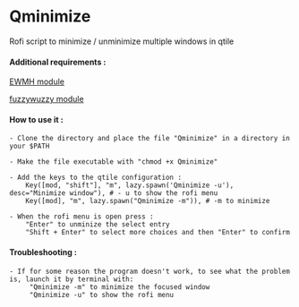 # Qminimize
Rofi script to minimize / unminimize multiple windows in qtile

#### Additional requirements :
[EWMH module](https://pypi.org/project/ewmh/)

[fuzzywuzzy module](https://pypi.org/project/fuzzywuzzy/)

#### How to use it :

    - Clone the directory and place the file "Qminimize" in a directory in your $PATH
    
    - Make the file executable with "chmod +x Qminimize"
    
    - Add the keys to the qtile configuration :      
        Key([mod, "shift"], "m", lazy.spawn('Qminimize -u'), desc="Minimize window"), # - u to show the rofi menu
        Key([mod], "m", lazy.spawn("Qminimize -m")), # -m to minimize
        
    - When the rofi menu is open press :
        "Enter" to unminize the select entry 
        "Shift + Enter" to select more choices and then "Enter" to confirm

#### Troubleshooting :
    - If for some reason the program doesn't work, to see what the problem is, launch it by terminal with:
         "Qminimize -m" to minimize the focused window
         "Qminimize -u" to show the rofi menu
